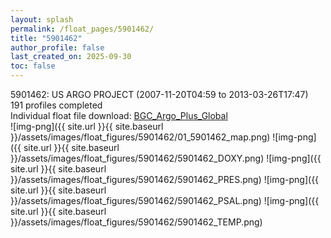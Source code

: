 ```yaml
---
layout: splash
permalink: /float_pages/5901462/
title: "5901462"
author_profile: false
last_created_on: 2025-09-30
toc: false
---
```

 
5901462: US ARGO PROJECT (2007-11-20T04:59 to 2013-03-26T17:47)\
191 profiles completed\
Individual float file download: [BGC_Argo_Plus_Global](https://ftp.soest.hawaii.edu/bgc_argo_plus/Individual_Floats/outliers_removed/5901462_Sprof_processed.nc)\
![img-png]({{ site.url }}{{ site.baseurl }}/assets/images/float_figures/5901462/01_5901462_map.png)
![img-png]({{ site.url }}{{ site.baseurl }}/assets/images/float_figures/5901462/5901462_DOXY.png)
![img-png]({{ site.url }}{{ site.baseurl }}/assets/images/float_figures/5901462/5901462_PRES.png)
![img-png]({{ site.url }}{{ site.baseurl }}/assets/images/float_figures/5901462/5901462_PSAL.png)
![img-png]({{ site.url }}{{ site.baseurl }}/assets/images/float_figures/5901462/5901462_TEMP.png)
